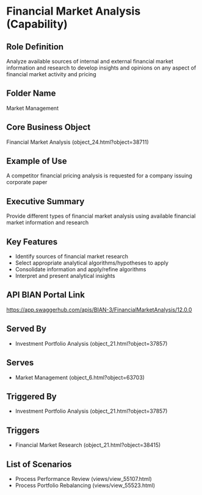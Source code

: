 # Financial Market Analysis (Capability)

## Role Definition
Analyze available sources of internal and external financial market information and research to develop insights and opinions on any aspect of financial market activity and pricing

## Folder Name
Market Management

## Core Business Object
Financial Market Analysis (object_24.html?object=38711)

## Example of Use
A competitor financial pricing analysis is requested for a company issuing corporate paper

## Executive Summary
Provide different types of financial market analysis using available financial market information and research

## Key Features
- Identify sources of financial market research
- Select appropriate analytical algorithms/hypotheses to apply
- Consolidate information and apply/refine algorithms
- Interpret and present analytical insights

## API BIAN Portal Link
https://app.swaggerhub.com/apis/BIAN-3/FinancialMarketAnalysis/12.0.0

## Served By
- Investment Portfolio Analysis (object_21.html?object=37857)

## Serves
- Market Management (object_6.html?object=63703)

## Triggered By
- Investment Portfolio Analysis (object_21.html?object=37857)

## Triggers
- Financial Market Research (object_21.html?object=38415)

## List of Scenarios
- Process Performance Review (views/view_55107.html)
- Process Portfolio Rebalancing (views/view_55523.html)